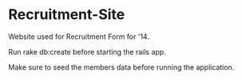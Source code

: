 Recruitment-Site
================

Website used for Recruitment Form for '14.

Run rake db:create before starting the rails app.

Make sure to seed the members data before running the application.
